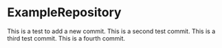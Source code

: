 # ExampleRepository
This is a test to add a new commit.
This is a second test commit.
This is a third test commit.
This is a fourth commit.